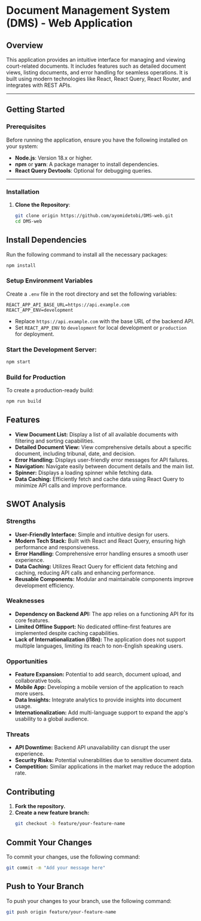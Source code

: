 # **Document Management System (DMS) - Web Application**

## **Overview**
This application provides an intuitive interface for managing and viewing court-related documents. It includes features such as detailed document views, listing documents, and error handling for seamless operations. It is built using modern technologies like React, React Query, React Router, and integrates with REST APIs.

---

## **Getting Started**

### **Prerequisites**
Before running the application, ensure you have the following installed on your system:
- **Node.js**: Version 18.x or higher.
- **npm** or **yarn**: A package manager to install dependencies.
- **React Query Devtools**: Optional for debugging queries.

---

### **Installation**

1. **Clone the Repository**:
   ```bash
   git clone origin https://github.com/ayomidetobi/DMS-web.git
   cd DMS-web


## Install Dependencies

Run the following command to install all the necessary packages:

```bash
npm install
```
### **Setup Environment Variables**
Create a `.env` file in the root directory and set the following variables:

```env
REACT_APP_API_BASE_URL=https://api.example.com
REACT_APP_ENV=development
```
- Replace `https://api.example.com` with the base URL of the backend API.
- Set `REACT_APP_ENV` to `development` for local development or `production` for deployment.

### **Start the Development Server:**
```bash
npm start
```
### **Build for Production**
To create a production-ready build:

```bash
npm run build
```
## Features

- **View Document List:** Display a list of all available documents with filtering and sorting capabilities.
- **Detailed Document View:** View comprehensive details about a specific document, including tribunal, date, and decision.
- **Error Handling:** Displays user-friendly error messages for API failures.
- **Navigation:** Navigate easily between document details and the main list.
- **Spinner:** Displays a loading spinner while fetching data.
- **Data Caching:** Efficiently fetch and cache data using React Query to minimize API calls and improve performance.

## SWOT Analysis

### Strengths
- **User-Friendly Interface:** Simple and intuitive design for users.
- **Modern Tech Stack:** Built with React and React Query, ensuring high performance and responsiveness.
- **Error Handling:** Comprehensive error handling ensures a smooth user experience.
- **Data Caching:** Utilizes React Query for efficient data fetching and caching, reducing API calls and enhancing performance.
- **Reusable Components:** Modular and maintainable components improve development efficiency.

### Weaknesses
- **Dependency on Backend API:** The app relies on a functioning API for its core features.
- **Limited Offline Support:** No dedicated offline-first features are implemented despite caching capabilities.
- **Lack of Internationalization (i18n):** The application does not support multiple languages, limiting its reach to non-English speaking users.

### Opportunities
- **Feature Expansion:** Potential to add search, document upload, and collaborative tools.
- **Mobile App:** Developing a mobile version of the application to reach more users.
- **Data Insights:** Integrate analytics to provide insights into document usage.
- **Internationalization:** Add multi-language support to expand the app's usability to a global audience.

### Threats
- **API Downtime:** Backend API unavailability can disrupt the user experience.
- **Security Risks:** Potential vulnerabilities due to sensitive document data.
- **Competition:** Similar applications in the market may reduce the adoption rate.

## Contributing

1. **Fork the repository.**
2. **Create a new feature branch:**
   ```bash
   git checkout -b feature/your-feature-name
   ```

## Commit Your Changes

To commit your changes, use the following command:

```bash
git commit -m "Add your message here"
```
## Push to Your Branch

To push your changes to your branch, use the following command:

```bash
git push origin feature/your-feature-name
```